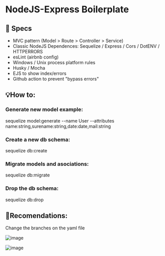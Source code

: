 # NodeJS-Express Boilerplate


## 💾 Specs
- MVC pattern (Model > Route > Controller > Service)
- Classic NodeJS Dependences: Sequelize / Express / Cors / DotENV / HTTPERRORS
- esLint (airbnb config)
- Windows / Unix process platform rules
- Husky / Mocha
- EJS to show index/errors
- Github action to prevent "bypass errors"


## 💡How to:
### Generate new model example:
sequelize model:generate --name User --attributes name:string,surename:string,date:date,mail:string
### Create a new db schema:
sequelize db:create
### Migrate models and asociations:
sequelize db:migrate
### Drop the db schema:
sequelize db:drop 

## 🚩Recomendations:
Change the branches on the yaml file

![image](https://user-images.githubusercontent.com/79473217/173420432-9ce18dfc-7191-4268-8271-47a0277f3797.png)

![image](https://user-images.githubusercontent.com/79473217/173420157-05844a6e-ddf6-4b95-a7c4-034c79dbfe95.png)



